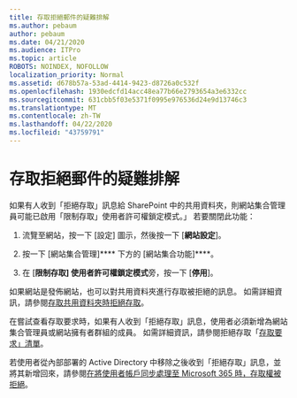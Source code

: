 ```yaml
---
title: 存取拒絕郵件的疑難排解
ms.author: pebaum
author: pebaum
ms.date: 04/21/2020
ms.audience: ITPro
ms.topic: article
ROBOTS: NOINDEX, NOFOLLOW
localization_priority: Normal
ms.assetid: d678b57a-53ad-4414-9423-d8726a0c532f
ms.openlocfilehash: 1930edcfd14acc48ea77b66e2793654a3e6332cc
ms.sourcegitcommit: 631cbb5f03e5371f0995e976536d24e9d13746c3
ms.translationtype: MT
ms.contentlocale: zh-TW
ms.lasthandoff: 04/22/2020
ms.locfileid: "43759791"
---
```

# <a name="troubleshoot-access-denied-messages"></a>存取拒絕郵件的疑難排解

如果有人收到「拒絕存取」訊息給 SharePoint 中的共用資料夾，則網站集合管理員可能已啟用「限制存取」使用者許可權鎖定模式。」 若要關閉此功能： 
  
1. 流覽至網站，按一下 [設定] 圖示，然後按一下 [**網站設定**]。
    
2. 按一下 [網站集合管理]**** 下方的 [網站集合功能]****。
    
3. 在 [**限制存取] 使用者許可權鎖定模式**旁，按一下 [**停用**]。
    
如果網站是發佈網站，也可以對共用資料夾進行存取被拒絕的訊息。 如需詳細資訊，請參閱[存取共用資料夾時拒絕存取](https://go.microsoft.com/fwlink/?linkid=2004317)。
  
在嘗試查看存取要求時，如果有人收到「拒絕存取」訊息，使用者必須新增為網站集合管理員或網站擁有者群組的成員。 如需詳細資訊，請參閱拒絕存取「[存取要求」清單](https://go.microsoft.com/fwlink/?linkid=2004220)。
  
若使用者從內部部署的 Active Directory 中移除之後收到「拒絕存取」訊息，並將其新增回來，請參閱[在將使用者帳戶同步處理至 Microsoft 365 時，存取權被拒絕](https://go.microsoft.com/fwlink/?linkid=2004318)。
  

